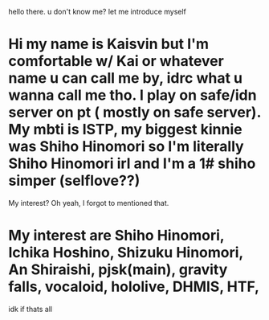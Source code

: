 hello there. u don't know me? let me introduce myself
# Hi my name is Kaisvin but I'm comfortable w/ Kai or whatever name u can call me by, idrc what u wanna call me tho. I play on safe/idn server on pt ( mostly on safe server). My mbti is ISTP, my biggest kinnie was Shiho Hinomori so I'm literally Shiho Hinomori irl and I'm a 1# shiho simper (selflove??)
My interest? Oh yeah, I forgot to mentioned that.
# My interest are Shiho Hinomori, Ichika Hoshino, Shizuku Hinomori, An Shiraishi, pjsk(main), gravity falls, vocaloid, hololive, DHMIS, HTF, 
idk if thats all 
